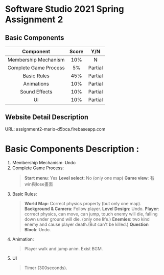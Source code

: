 # Software Studio 2021 Spring Assignment 2

## Basic Components
|Component|Score|Y/N|
|:-:|:-:|:-:|
|Membership Mechanism|10%|N|
|Complete Game Process|5%|Partial|
|Basic Rules|45%|Partial|
|Animations|10%|Partial|
|Sound Effects|10%|Partial|
|UI|10%|Partial|

## Website Detail Description

URL: assignment2-mario-d5bca.firebaseapp.com

# Basic Components Description : 
1. Membership Mechanism: Undo
2. Complete Game Process:
    >**Start menu**: Yes
    >**Level select**: No (only one map)
    >**Game view**: 有win與lose畫面
3. Basic Rules:
    >**World Map:** Correct physics property (but only one map).
    >**Background & Camera**: Follow player.
    >**Level Design**: Undo.
    >**Player**: correct physics, can move, can jump, touch enemy will die, falling down under ground will die. (only one life.)
    >**Enemies**: two kind enemy and cause player death.(But can't be killed.)
    >**Question Block**: Undo.
4. Animation:
    >Player walk and jump anim.
    >Exist BGM.
5. UI
    >Timer (300seconds).

